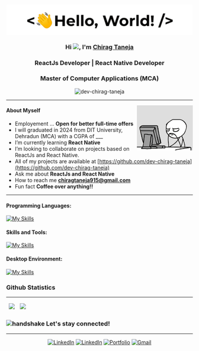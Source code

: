 <div align="center">
<img src="Hello.gif" align="center"/>
</div>

<h3 align="center">Hi <img src="https://raw.githubusercontent.com/iampavangandhi/iampavangandhi/master/gifs/Hi.gif" width=40>,
 I'm <a href="https://www.linkedin.com/in/chirag-taneja-b647981a4/" target="_blank">
Chirag Taneja</a></h3>

<h3 align="center">ReactJs Developer | React Native Developer</h3>
<h3 align="center">Master of Computer Applications (MCA) </h3> 
<p align="center"><img src="https://komarev.com/ghpvc/?username=dev-chirag-taneja&label=Profile%20views&color=0e75b6&style=flat" alt="dev-chirag-taneja" /></p>
<hr>

<!-- Image -->
<img width="30%" align="right" alt="GIF" src="coder-1.gif" />
 
<!-- About Me -->
 #### About Myself
- Employement ... **Open for better full-time offers**
- I will graduated in 2024 from DIT University, Dehradun (MCA) with a CGPA of ___
- I’m currently learning **React Native**
- I’m looking to collaborate on projects based on ReactJs and React Native.
-  All of my projects are available at [https://github.com/dev-chirag-taneja](https://github.com/dev-chirag-taneja)
- Ask me about **ReactJs and React Native**
- How to reach me **chiragtaneja915@gmail.com**
- Fun fact **Coffee over anything!!**
 
---

<!-- Languages, Frameworks and Tools -->
<h4>Programming Languages: </h4>
<p align="left">

[![My Skills](https://skillicons.dev/icons?i=python)](https://skillicons.dev)
</p>

<h4>Skills and Tools: </h4>
<p align="left">

[![My Skills](https://skillicons.dev/icons?i=html,css,js,bootstrap,tailwind,react,materialui,redux,python,django,mysql,git,github,heroku,firebase,graphql,netlify&perline=8)](https://skillicons.dev)
 
</p>

<h4>Desktop Environment: </h4>
<p align="left">

[![My Skills](https://skillicons.dev/icons?i=vscode,linux,discord,ubuntu&perline=8)](https://skillicons.dev)

</p>

<!-- Github Statistics -->
### Github Statistics
<hr>

<table align="center" border="0" cellpadding="0" cellspacing="0">
    <thead>
        <tr>
            <td><img src="https://github-readme-stats.vercel.app/api?username=dev-chirag-taneja&count_private=true&theme=tokyonight&show_icons=true" />             </td>
            <td><img src="https://github-readme-stats.vercel.app/api/top-langs?username=dev-chirag-taneja&show_icons=true&count_private=true&theme=tokyonight&locale=en&layout=compact" /></td>
        </tr>
    </thead>
</table>

### <img class="emoji" alt="handshake" height="20" width="20" src="https://github.githubassets.com/images/icons/emoji/unicode/1f91d.png">  Let's stay connected!
<hr>
<div align="center">
<a  href="https://www.linkedin.com/in/chirag-taneja-b647981a4/" target="_blank"><img alt="LinkedIn" src="https://img.shields.io/badge/linkedin-%231E77B5.svg?&style=for-the-badge&logo=linkedin&logoColor=white" /></a>
<a  href="https://leetcode.com/chiragtaneja915/" target="_blank"><img alt="LinkedIn" src="https://img.shields.io/badge/leetcode-%23323330.svg?style=for-the-badge&logo=leetcode&logoColor=%23F7DF1E" /></a>
<a  href="" target="_blank"><img alt="Portfolio" src="https://img.shields.io/badge/Portfolio-6236FF?style=for-the-badge&logo=website&logoColor=white" /></a>
<a href="mailto:chiragtaneja915@gmail.com"><img  alt="Gmail" src="https://img.shields.io/badge/Gmail-D14836?style=for-the-badge&logo=gmail&logoColor=white" />
<!-- [![LinkedIn](https://img.shields.io/badge/LinkedIn-#C70D2C?style=for-the-badge&logo=linkedin&logoColor=white)](https://www.linkedin.com/in/) -->
</div> 
